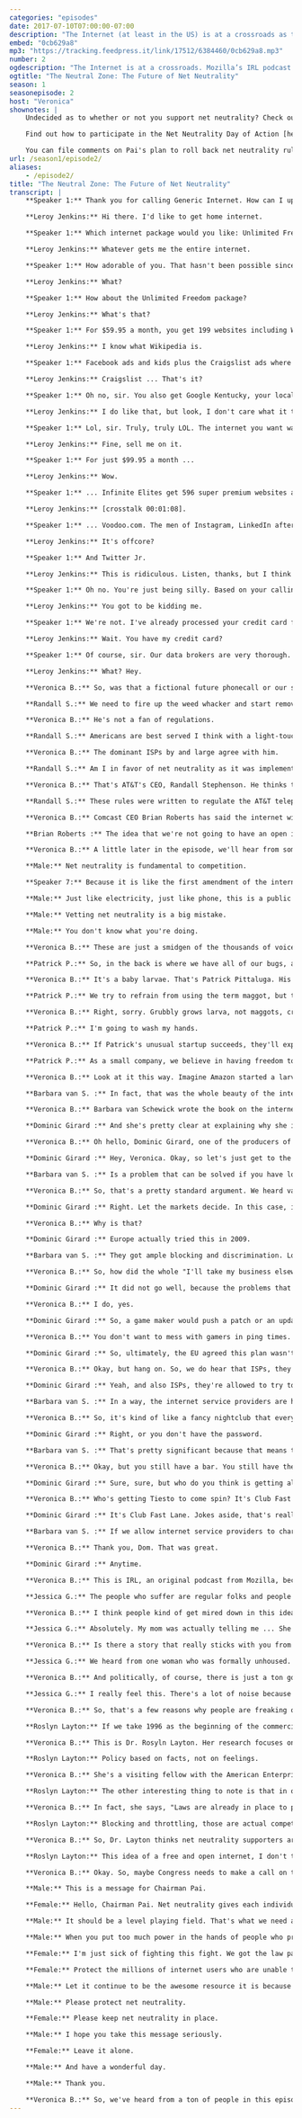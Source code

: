 ```yaml
---
categories: "episodes"
date: 2017-07-10T07:00:00-07:00
description: "The Internet (at least in the US) is at a crossroads as the FCC is considering rolling back net neutrality regulations. If net neutrality is abolished, the Internet could shift from an essential service that all consumers can access to a product that can be packaged and sold to the highest bidders."
embed: "0cb629a8"
mp3: "https://tracking.feedpress.it/link/17512/6384460/0cb629a8.mp3"
number: 2
ogdescription: "The Internet is at a crossroads. Mozilla’s IRL podcast dives into the current net neutrality debate."
ogtitle: "The Neutral Zone: The Future of Net Neutrality"
season: 1
seasonepisode: 2
host: "Veronica"
shownotes: |
    Undecided as to whether or not you support net neutrality? Check out our [blog](https://blog.mozilla.org/internetcitizen/2017/05/18/net-neutrality-answers/) for more.

    Find out how to participate in the Net Neutrality Day of Action [here](https://www.battleforthenet.com/july12/).

    You can file comments on Pai's plan to roll back net neutrality rules at [this link](https://www.fcc.gov/ecfs/search/proceedings?q=name:((17-108))). Just click "Express" to write a comment directly into the FCC form by July 17.
url: /season1/episode2/
aliases:
    - /episode2/
title: "The Neutral Zone: The Future of Net Neutrality"
transcript: |
    **Speaker 1:** Thank you for calling Generic Internet. How can I upsell you today?

    **Leroy Jenkins:** Hi there. I'd like to get home internet.

    **Speaker 1:** Which internet package would you like: Unlimited Freedom or Infinite Elite?

    **Leroy Jenkins:** Whatever gets me the entire internet.

    **Speaker 1:** How adorable of you. That hasn't been possible since net neutrality regulations were lifted back in 2017.

    **Leroy Jenkins:** What?

    **Speaker 1:** How about the Unlimited Freedom package?

    **Leroy Jenkins:** What's that?

    **Speaker 1:** For $59.95 a month, you get 199 websites including Wikipedia, that's a whole encyclopedia inside the internet.

    **Leroy Jenkins:** I know what Wikipedia is.

    **Speaker 1:** Facebook ads and kids plus the Craigslist ads where people leave free stuff [crosstalk 00:00:37].

    **Leroy Jenkins:** Craigslist ... That's it?

    **Speaker 1:** Oh no, sir. You also get Google Kentucky, your local weather forecast from the previous day and United Airlines' top 10 [inaudible 00:00:46] videos.

    **Leroy Jenkins:** I do like that, but look, I don't care what it takes. I want the whole internet.

    **Speaker 1:** Lol, sir. Truly, truly LOL. The internet you want was locked down for its good, but I think you'll love our Infinite Elite package.

    **Leroy Jenkins:** Fine, sell me on it.

    **Speaker 1:** For just $99.95 a month ...

    **Leroy Jenkins:** Wow.

    **Speaker 1:** ... Infinite Elites get 596 super premium websites at frightening speed, including Bing ...

    **Leroy Jenkins:** [crosstalk 00:01:08].

    **Speaker 1:** ... Voodoo.com. The men of Instagram, LinkedIn after hours, Pornhub's offcore lite.

    **Leroy Jenkins:** It's offcore?

    **Speaker 1:** And Twitter Jr.

    **Leroy Jenkins:** This is ridiculous. Listen, thanks, but I think I'll get the internet from somebody else.

    **Speaker 1:** Oh no. You're just being silly. Based on your calling area, I can assure you, sir, that we're the only internet service provider around.

    **Leroy Jenkins:** You got to be kidding me.

    **Speaker 1:** We're not. I've already processed your credit card for the Infinite Elite package and pre-billed you for the next 36 months. You're all set.

    **Leroy Jenkins:** Wait. You have my credit card?

    **Speaker 1:** Of course, sir. Our data brokers are very thorough. Welcome to the Infinite Elite club, Mr. Leroy Jenkins.

    **Leroy Jenkins:** What? Hey.

    **Veronica B.:** So, was that a fictional future phonecall or our soon-to-be-wretched reality? Net neutrality. I'm hearing about it a ton these days. I mean, this is the kind of issue that my mom is now talking to me about and she's not exactly super tech-literate. I'm sure you're hearing a ton of the same stuff as well. Pundits are talking about it on the news. It's everywhere, all over social media. I mean, John Oliver's even dedicated two whole episodes of his show just to get people to flood the FCC website with comments, because it is just that important. See, if the FCC rolls back net neutrality protections as it's proposing to do, then that phone call with poor Leroy trying to order internet in the future the way we order cable TV today might not be so farfetched really. I'm Veronica Belmont and welcome to IRL, an original podcast from Mozilla, because online life is real life. So, what's a simple way to explain net neutrality? Well, it's the idea that your internet service provider, your ISP, be it Comcast, Verizon or somebody else, shouldn't be able to pick and choose which service or content you can see or make sites pay to have their content load quickly. Keep it simple, keep it equal, keep it fair, and everyone wins. We fought hard for this to be made official. Two years ago after huge protests, the FCC adopted rules that reclassified the internet like a public utility. Now there's a new sheriff in Internet Town and his name is Ajit Pai. He was a lawyer for Verizon for a short time and became an FCC commissioner five years ago. In January, President Trump promoted Pai to lead the FCC as its new chair. Within seconds of getting the job or at least so it seemed, Pai said the FCC had made a "mistake" on net neutrality. No surprise, since Pai has always been a fierce opponent of it.

    **Randall S.:** We need to fire up the weed whacker and start removing those rules that are holding back investments, innovation and job creation.

    **Veronica B.:** He's not a fan of regulations.

    **Randall S.:** Americans are best served I think with a light-touch framework that respects the basic principles of economics. The more heavily you regulate something the less likely you're going to get more of it.

    **Veronica B.:** The dominant ISPs by and large agree with him.

    **Randall S.:** Am I in favor of net neutrality as it was implement and crafted, I think is a bad idea. I think it's bad for the industry. I think it's bad for investment.

    **Veronica B.:** That's AT&T's CEO, Randall Stephenson. He thinks these rules are ancient and outdated.

    **Randall S.:** These rules were written to regulate the AT&T telephone monopoly, which our service at that time was a black rotary dial phone, all right?

    **Veronica B.:** Comcast CEO Brian Roberts has said the internet will be just fine without net neutrality. Don't you worry.

    **Brian Roberts :** The idea that we're not going to have an open internet is just not realistic. We have an open internet. It's been incredibly successful.

    **Veronica B.:** A little later in the episode, we'll hear from someone who agrees with Chairman Pai's and the ISP's perspective. She'll explain why she thinks this particular battle for net neutrality may be well-intentioned but misdirected. Many Americans disagree that net neutrality is a bad policy. A Mozilla study found 76% of us support it regardless of political affiliation. Given our polarized political climate that's an incredibly telling number.

    **Male:** Net neutrality is fundamental to competition.

    **Speaker 7:** Because it is like the first amendment of the internet.

    **Male:** Just like electricity, just like phone, this is a public resource.

    **Male:** Vetting net neutrality is a big mistake.

    **Male:** You don't know what you're doing.

    **Veronica B.:** These are just a smidgen of the thousands of voicemails along with the almost three million comments that have been sent to the FCC in the past couple of months. Worry is that without protection, the internet will become a place divided, a two-tier service that will privilege the rich and the powerful and leave the rest of us fighting over dot-com scraps. So, people are calling and writing in droves. In one example, 800 startup businesses got together and signed a joint letter because this could affect them directly, also maggots. Yes, this issue even affects maggots.

    **Patrick P.:** So, in the back is where we have all of our bugs, all the black soldier fly larvae. Back here, we just have a tray full of, I guess, about one-week old larvae. You can pick them up. They feel kind of interesting in your hand. It's like rattling around.

    **Veronica B.:** It's a baby larvae. That's Patrick Pittaluga. His startup is called Grubbly Farms. It's a maggot-making facility in Atlanta, Georgia.

    **Patrick P.:** We try to refrain from using the term maggot, but that's what they are.

    **Veronica B.:** Right, sorry. Grubbly grows larva, not maggots, crushes them into a powder and makes chicken feed.

    **Patrick P.:** I'm going to wash my hands.

    **Veronica B.:** If Patrick's unusual startup succeeds, they'll expand to dog food and even food for people. Yay. Like the other 799 companies who signed the letter, Patrick believes that if the web doesn't stay neutral, he could be destroyed by a richer, bigger competitor.

    **Patrick P.:** As a small company, we believe in having freedom to access information. Being a small company, we obviously don't have the necessary funds to put ourselves on a priority list if net neutrality were to go away and you were to have fast lanes, slow lanes, whatever.

    **Veronica B.:** Look at it this way. Imagine Amazon started a larva farm too, and they could pay for faster internet speeds, get on an internet fast lane, and advertise to their customers in a way that Patrick or any startup bug business couldn't. See the problem? Okay, the edible bug-growing business might not be a priority for Amazon at the moment, but did you think Amazon would ever buy a grocery chain until they bought wholefoods? 10 years ago, did you think Google would get into self-driving cars? Whatever the FCC chair or the ISPs say, net neutrality supporters will argue that it's been baked into the web from the beginning.

    **Barbara van S. :** In fact, that was the whole beauty of the internet that it was just providing an open platform and that the network didn't need to know what people were doing online.

    **Veronica B.:** Barbara van Schewick wrote the book on the internet. It's called Internet Architecture and Innovation.

    **Dominic Girard :** And she's pretty clear at explaining why she isn't buying what the ISPs are selling.

    **Veronica B.:** Oh hello, Dominic Girard, one of the producers of IRL. I didn't see you there.

    **Dominic Girard :** Hey, Veronica. Okay, so let's just get to the heart of this pro, anti-net neutrality and debate. Let's hit it right where it counts. The way it goes, it's that network neutrality ...

    **Barbara van S. :** Is a problem that can be solved if you have lots of competition among internet service providers. If I don't like that my internet service provider is blocking Netflix, I can just switch to another internet service provider that does not block Netflix. Then the threat of people switching providers will keep internet service providers on their toes.

    **Veronica B.:** So, that's a pretty standard argument. We heard variations on this all the time and not just for net neutrality.

    **Dominic Girard :** Right. Let the markets decide. In this case, it's probably not going to work.

    **Veronica B.:** Why is that?

    **Dominic Girard :** Europe actually tried this in 2009.

    **Barbara van S. :** They got ample blocking and discrimination. Lots of internet service providers were blocking Skype on mobile networks. Others were engaging in content-based blocking. There was a lot of discriminator network management where during certain times of day in the evening, when everybody wanted to use the internet, applications like P2P peer applications or even video applications were being restricted.

    **Veronica B.:** So, how did the whole "I'll take my business elsewhere" approach work out for them?

    **Dominic Girard :** It did not go well, because the problems that this caused affected network traffic from all sorts of angles. Some services, they didn't even work anymore, like video games. I know you play video games online, right?

    **Veronica B.:** I do, yes.

    **Dominic Girard :** So, a game maker would push a patch or an update over the web and it would get caught up in the blocking and the throttling so some games might not even work when you're trying.

    **Veronica B.:** You don't want to mess with gamers in ping times. It's not smart.

    **Dominic Girard :** So, ultimately, the EU agreed this plan wasn't working, so they adopted net neutrality.

    **Veronica B.:** Okay, but hang on. So, we do hear that ISPs, they tend to say that they support net neutrality, at least some of them do. The CEO of Comcast says they don't block, slow down or discriminate against lawful content.

    **Dominic Girard :** Yeah, and also ISPs, they're allowed to try to make money. They're a business and that's totally fine. It's true that they've said that, but Barbara, she sees past that.

    **Barbara van S. :** In a way, the internet service providers are hiding the ball because when they say, "We love net neutrality," they mean something different than what the net neutrality proponents mean. They basically want a minimum level of net neutrality protections that would make it harder for them to block or slow down applications. They want to be able to charge websites fee for better access to customers. They want to be able to offer paid fast lanes.

    **Veronica B.:** So, it's kind of like a fancy nightclub that everyone wants to get into, but if you don't have the money or you're not on the guest list or you're not in a hot little dress ...

    **Dominic Girard :** Right, or you don't have the password.

    **Barbara van S. :** That's pretty significant because that means the kind of law they want is basically locking in a kind of net neutrality law that's the equivalent of a Clean Air Act that allows you to pollute the air as much as you want.

    **Veronica B.:** Okay, but you still have a bar. You still have the internet.

    **Dominic Girard :** Sure, sure, but who do you think is getting all the innovations? Who's getting all the primo business?

    **Veronica B.:** Who's getting Tiesto to come spin? It's Club Fast Lane.

    **Dominic Girard :** It's Club Fast Lane. Jokes aside, that's really what worries the pro-net neutrality camp.

    **Barbara van S. :** If we allow internet service providers to charge websites to be in a fast lane, that creates an incentive for them to not invest in faster networks. Basically, if you want to get people with money to pay for a better service, the baseline service has to be sufficiently crappy to motivate those with money to pay for the better service. We know this from flying. Economy class needs to be sufficiently unattractive to motivate those with money to pay for business class. So, the internet would become less vibrant, less useful, and less interesting.

    **Veronica B.:** Thank you, Dom. That was great.

    **Dominic Girard :** Anytime.

    **Veronica B.:** This is IRL, an original podcast from Mozilla, because online life is real life. I'm Veronica Belmont. So, ask yourself, "Should America go the way of Europe and allow ISPs to throttle internet speeds and block services?" That European experiment didn't just suck for teenage gamers by the way. BT Broadband in the UK was accused of throttling the speed of BBC's iPlayer. So, ISPs were getting in the way of accessing basic information too. It's like Barbara says, "Make economy class internet a horrible experience so people want to pay for first class," or quit flying altogether. We've talked a lot about fast and slow lane internets, but this debate raises deeper concerns about basic access to services too. Who gets left behind if the internet is no longer equal for all? This is something Jessica Gonzalez thinks about a lot. She's with freepress.net.

    **Jessica G.:** The people who suffer are regular folks and people who are using the internet to tell their stories in a way they've never been able to do so before in particular. I'm thinking communities of color and people who are organizing for justice online and small businesses that have really found a market for their goods and services on the internet.

    **Veronica B.:** I think people kind of get mired down in this idea that net neutrality is a technology issue, but really, I mean, the way you're describing it, it's a civil rights issue.

    **Jessica G.:** Absolutely. My mom was actually telling me ... She's like, "This ... This feels more profound." Even in the Vietnam War protests in the '60s ... I mean, I wasn't there and I don't remember, but I'm really just amazed with how people are showing up and putting their money where their mouth is and fighting for their rights.

    **Veronica B.:** Is there a story that really sticks with you from someone that illustrates what people are fighting for in regards to net neutrality?

    **Jessica G.:** We heard from one woman who was formally unhoused. She shared with us that you can't even find a homeless shelter unless you're on the internet. We heard from another woman. She's a blogger. She started blogging as a way to connect with other people because she felt isolated at home with six kids. She wanted to share her legacy and her story with her kids. She's a Latina and she's able to earn a living and actually help support her family through this means. When asked, "How would a rollback of net neutrality impact you?" She said, "It would destroy me, because this is my livelihood and I cannot pay to get faster access. It will kill this blog." That's why net neutrality is so important because it evens the playing field and gives the platform to these voices in communities that not only have been absent over traditional media, but have actually been demonized in traditional media.

    **Veronica B.:** And politically, of course, there is just a ton going on in the world. People have concerns about a great and many varied topics. Why should net neutrality be someone's particular call to arms?

    **Jessica G.:** I really feel this. There's a lot of noise because there's so many terrible things happening. We're leaving the Paris Agreement. We're walking away from our commitment to environmental justice. Terrible acts of racism. But as activists, we understand that we need to be able to reach people. We need to be able to organize. We need to be able to get our message out. Net neutrality means to be an issue that everyone cares about because if we don't own our stories and we don't have control over how we organize and the freeness of the internet, then we lose an amazing tool, a critical tool to make change that lasts and to shift culture in a way that perceives and advances justice.

    **Veronica B.:** So, that's a few reasons why people are freaking out and storming the FFC gates, but for some these concerns don't pass the smell test.

    **Roslyn Layton:** If we take 1996 as the beginning of the commercial internet, we have had for almost 20 years in the United States an amazing evolution with the internet, with essentially no net neutrality rules in place.

    **Veronica B.:** This is Dr. Rosyln Layton. Her research focuses on tech policy.

    **Roslyn Layton:** Policy based on facts, not on feelings.

    **Veronica B.:** She's a visiting fellow with the American Enterprise Institute.

    **Roslyn Layton:** The other interesting thing to note is that in our 10 years of growing net neutrality rules around the world, we're having more concentrated traffic than less. This is the unintended consequence of a rule that basically says, "All traffic has to be treated the same." It hurts the entrants who actually need differentiation to be able to appeal to an audience. The sad part about this regulation is it has hurt the smallest providers the most. So, for example, 22 small ISPs from rural America, they have not been able to get bank financing because the banks have said, "The FCC can regulate your prices. They can tax your service so we're not gonna lend you money." If you are a broadband ISP, you have had to spend a lot of money to get in business. You need to buy spectrum, which costs billions of dollars. You have to secure rights of way for a community. You need to get permissions and licenses to operate. So, this idea that somehow you're going to build a network, operate this, and then not allow your customers to get access to it and then not allow the content providers to deliver the service is a bit counterintuitive that all the work you're trying to do in the first place to actually have a broadband network.

    **Veronica B.:** In fact, she says, "Laws are already in place to protect us from any kind of ISP overreach anyway."

    **Roslyn Layton:** Blocking and throttling, those are actual competition abuses, which we have a federal trade commission and we have a lot of layers of laws to address that. Every single net neutrality concern, the refusal to supply, discriminatory pricing, bundling, all of that is already there in competition law.

    **Veronica B.:** So, Dr. Layton thinks net neutrality supporters are going about this fight the wrong way, but she doesn't take issue with the intention.

    **Roslyn Layton:** This idea of a free and open internet, I don't think anybody has any disagreement with. I think the issue here is what is the legal instrument that we use to secure it? There is wide support across party lines to protect the internet. Perhaps one of the most successful things about the net neutrality movement is it's changed public opinion so that people have expectations about how ISPs should behave. My point is simply if there is a groundswell of support directed at Congress, don't abuse the telecom regulator, which is supposed to be an independent agency.

    **Veronica B.:** Okay. So, maybe Congress needs to make a call on this, but for now the issue is with the FCC and with Chairman Pai. I'd hoped to speak with either him or his chief of staff, but the FCC didn't get back to me before this episode was set to publish. Meanwhile the calls keep pouring into the FCC.

    **Male:** This is a message for Chairman Pai.

    **Female:** Hello, Chairman Pai. Net neutrality gives each individual access to information without a compromise.

    **Male:** It should be a level playing field. That's what we need and demand.

    **Male:** When you put too much power in the hands of people who profit off the internet, you're ruining it for all of humanity.

    **Female:** I'm just sick of fighting this fight. We got the law passed because everyone wanted the internet this way, and now you just want to disregard us all and that's not okay.

    **Female:** Protect the millions of internet users who are unable to compete with the big bosses.

    **Male:** Let it continue to be the awesome resource it is because the internet is intrinsic to daily life.

    **Male:** Please protect net neutrality.

    **Female:** Please keep net neutrality in place.

    **Male:** I hope you take this message seriously.

    **Female:** Leave it alone.

    **Male:** And have a wonderful day.

    **Male:** Thank you.

    **Veronica B.:** So, we've heard from a ton of people in this episode who are pretty fired up and activated about keeping net neutrality and making sure access to the internet doesn't change for the worse. I recognize my privilege in this conversation because I'm a middle-class white woman living in San Francisco. The effects of net neutrality and not having the net remain neutral aren't really going to affect me as much as other people out there in the world and that's what I care about. This is quintessentially an American issue and it's one of the reasons why I think it's such a nonpartisan issue. People care about this because we care about being able to elevate the voices of people who don't have the same access to high broadband speeds or fancy internet connections. That is unbelievable important in this day and age. I think a lot of people really understand that at a very deep cellular level. So, what can you do about it? Well, you could contact the FCC as well and add your voice. It sounds like it wouldn't hurt to make sure your member of Congress knows what you're thinking too. Also, it's a big week for this issue. On Wednesday, July 12, the internet is coming together for a day of action to save net neutrality. The whole wide internet is banding together, people. We're talking the likes of Netflix, Amazon, Reddit, Kickstarter, Mozilla, too, of course, even Pornhub is crying foul and they're going to slow down their videos in support. Pornhub, they have 75 million daily users all directly affected by net neutrality. The list is broadened averse, but the one thing they all agree on is defending net neutrality. Fighting for our right to an accessible healthy, sparkly unicorn interweb. You can join the fight too by going to battleforthenet.com. You'll find all of this information including how to reach the FCC and more in our episode show notes on our website irlpodcast.org. IRL is an original podcast from Mozilla. Listen and subscribe through your favorite app. If you're listening through Apple podcasts, how about leaving a rating and a review?  The theme music for IRL is composed by Roberto Angel-Dwyer and Daniel Byrne and you're welcome to download and remix it if you want, too. It's available under Creative Commons license. You can find it on our website. Make sure you let me know if you do. I want to hear it. Next time, a look at internet in security and the hacker heroes who are trying to keep us safe. I'm Veronica Belmont. I will see you online until we catch up again IRL. Leroy Jenkins.
---
```

